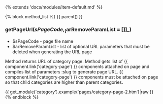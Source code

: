 {% extends 'docs/modules/item-default.md' %}

{% block method_list %}
  {{ parent() }}

### getPageUrl($sPageCode, _[$arRemoveParamList = \[\]]_)
* $sPageCode - page file name
* $arRemoveParamList - list of optional URL parameters that must be deleted when generating the URL page

Method returns URL of category page.
Method gets list of {{ component.link('category-page') }} components attached on page and compiles list of parameters :slug to generate page URL.
{{ component.link('category-page') }} components must be attached on page so that child categories are higher than parent categories.

{{ get_module('category').example('pages/category-page-2.htm')|raw }}
{% endblock %}